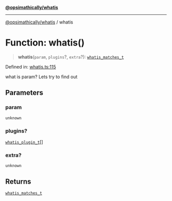 [**@opsimathically/whatis**](../README.md)

***

[@opsimathically/whatis](../README.md) / whatis

# Function: whatis()

> **whatis**(`param`, `plugins`?, `extra`?): [`whatis_matches_t`](../type-aliases/whatis_matches_t.md)

Defined in: [whatis.ts:115](https://github.com/opsimathically/whatis/blob/8c80393303dd724ec617a679f6cee808cdb12100/src/whatis.ts#L115)

what is param?  Lets try to find out

## Parameters

### param

`unknown`

### plugins?

[`whatis_plugin_t`](../type-aliases/whatis_plugin_t.md)[]

### extra?

`unknown`

## Returns

[`whatis_matches_t`](../type-aliases/whatis_matches_t.md)
